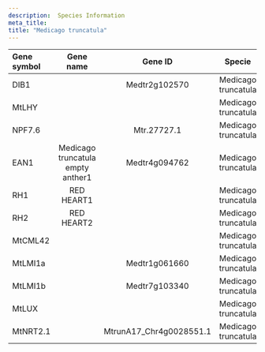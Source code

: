```yaml
---
description:  Species Information
meta_title:
title: "Medicago truncatula"
---
```

|Gene symbol |  Gene name | Gene ID | Specie |
|:-------|:------:|:----:|:----:|
| DIB1 |  | Medtr2g102570 | Medicago truncatula |
| MtLHY |  |  | Medicago truncatula |
| NPF7.6 |  | Mtr.27727.1 | Medicago truncatula |
| EAN1 | Medicago truncatula empty anther1 | Medtr4g094762 | Medicago truncatula |
| RH1 | RED HEART1 |  | Medicago truncatula |
| RH2 | RED HEART2 |  | Medicago truncatula |
| MtCML42 |  |  | Medicago truncatula |
| MtLMI1a |  | Medtr1g061660 | Medicago truncatula |
| MtLMI1b |  |  Medtr7g103340 | Medicago truncatula |
| MtLUX |  |  | Medicago truncatula |
| MtNRT2.1 |  | MtrunA17_Chr4g0028551.1 | Medicago truncatula |
